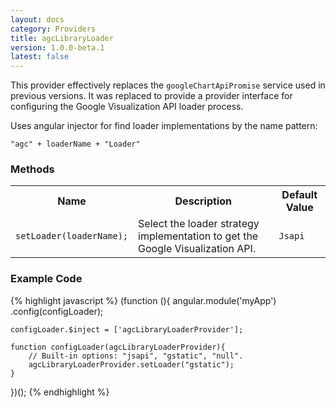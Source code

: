 ```yaml
---
layout: docs
category: Providers
title: agcLibraryLoader
version: 1.0.0-beta.1
latest: false
---
```


This provider effectively replaces the `googleChartApiPromise` service
used in previous versions. It was replaced to provide a provider interface
for configuring the Google Visualization API loader process.

Uses angular injector for find loader implementations by the name pattern:

<p><code>"agc" + loaderName + "Loader"</code></p>

### Methods
<table class="table">
    <tr>
        <th>Name</th>
        <th>Description</th>
        <th>Default Value</th>
    </tr>
    <tr>
        <td><p><code>setLoader(loaderName);</code></p></td>
        <td>Select the loader strategy implementation to get the Google Visualization API.</td>
        <td><p><code>Jsapi</code></p></td>
    </tr>
</table>

### Example Code
{% highlight javascript %}
(function (){
    angular.module('myApp')
        .config(configLoader);
    
    configLoader.$inject = ['agcLibraryLoaderProvider'];

    function configLoader(agcLibraryLoaderProvider){
        // Built-in options: "jsapi", "gstatic", "null".
        agcLibraryLoaderProvider.setLoader("gstatic");
    }
})();
{% endhighlight %}
